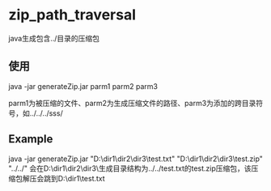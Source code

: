 # zip_path_traversal
java生成包含../目录的压缩包

## 使用
java -jar generateZip.jar parm1 parm2 parm3

parm1为被压缩的文件、parm2为生成压缩文件的路径、parm3为添加的跨目录符号，如../../../sss/

## Example
java -jar generateZip.jar "D:\\dir1\\dir2\\dir3\\test.txt"  "D:\\dir1\\dir2\\dir3\\test.zip" "../../"
会在D:\\dir1\\dir2\\dir3\\生成目录结构为../../test.txt的test.zip压缩包，该压缩包解压会跳到D:\\dir1\\test.txt

